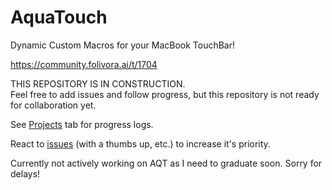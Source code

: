 # AquaTouch
Dynamic Custom Macros for your MacBook TouchBar!

https://community.folivora.ai/t/1704

THIS REPOSITORY IS IN CONSTRUCTION. <br>
Feel free to add issues and follow progress, but this repository is not ready for collaboration yet.

See [Projects](https://github.com/yuuiko/AquaTouch/projects/1) tab for progress logs.

React to [issues](https://github.com/yuuiko/AquaTouch/issues/) (with a thumbs up, etc.) to increase it's priority. 

Currently not actively working on AQT as I need to graduate soon. Sorry for delays!
